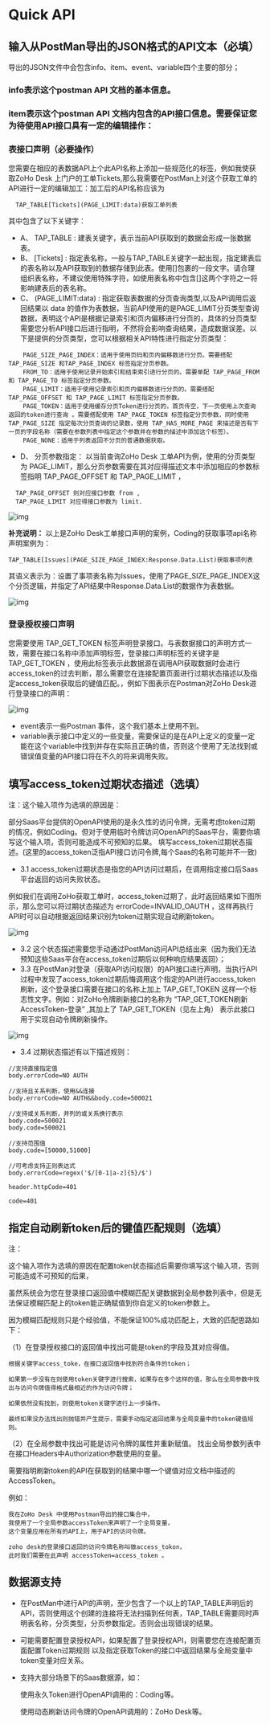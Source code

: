 # Quick API


## 输入从PostMan导出的JSON格式的API文本（必填）

导出的JSON文件中会包含info、item、event、variable四个主要的部分；

### info表示这个postman API 文档的基本信息。

### item表示这个postman API 文档内包含的API接口信息。需要保证您为待使用API接口具有一定的编辑操作：

### 表接口声明（必要操作）

您需要在相应的表数据API上个此API名称上添加一些规范化的标签，例如我使获取ZoHo Desk 上门户的工单Tickets,那么我需要在PostMan上对这个获取工单的API进行一定的编辑加工：加工后的API名称应该为

```
  TAP_TABLE[Tickets](PAGE_LIMIT:data)获取工单列表
```

其中包含了以下关键字：

- A、 TAP_TABLE : 建表关键字，表示当前API获取到的数据会形成一张数据表。
- B、 [Tickets] : 指定表名称，一般与TAP_TABLE关键字一起出现，指定建表后的表名称以及API获取到的数据存储到此表。使用[]包裹的一段文字。请合理组织表名称，不建议使用特殊字符，如使用表名称中包含[]这两个字符之一将影响建表后的表名称。
- C、 (PAGE_LIMIT:data) : 指定获取表数据的分页查询类型,以及API调用后返回结果以 data 的值作为表数据，当前API使用的是PAGE_LIMIT分页类型查询数据，表明这个API是根据记录索引和页内偏移进行分页的，具体的分页类型需要您分析API接口后进行指明，不然将会影响查询结果，造成数据误差。以下是提供的分页类型，您可以根据相关API特性进行指定分页类型：

```
    PAGE_SIZE_PAGE_INDEX：适用于使用页码和页内偏移数进行分页。需要搭配 TAP_PAGE_SIZE 和TAP_PAGE_INDEX 标签指定分页参数。
    FROM_TO：适用于使用记录开始索引和结束索引进行分页的。需要单配 TAP_PAGE_FROM 和 TAP_PAGE_TO 标签指定分页参数。
    PAGE_LIMIT：适用于使用记录索引和页内偏移数进行分页的。需要搭配 TAP_PAGE_OFFSET 和 TAP_PAGE_LIMIT 标签指定分页参数。
    PAGE_TOKEN：适用于使用缓存分页Token进行分页的，首页传空，下一页使用上次查询返回的token进行查询 。需要搭配使用 TAP_PAGE_TOKEN 标签指定分页参数，同时使用 TAP_PAGE_SIZE 指定每次分页查询的记录数，使用 TAP_HAS_MORE_PAGE 来描述是否有下一页的字段名称（需要在参数列表中指定这个参数并在参数的描述中添加这个标签）。
    PAGE_NONE：适用于列表返回不分页的普通数据获取。
```

- D、 分页参数指定： 以当前查询ZoHo Desk 工单API为例，使用的分页类型为 PAGE_LIMIT，那么分页参数需要在其对应得描述文本中添加相应的参数标签指明 TAP_PAGE_OFFSET 和 TAP_PAGE_LIMIT ，

```
  TAP_PAGE_OFFSET 则对应接口参数 from ,
  TAP_PAGE_LIMIT 对应得接口参数为 limit.
```

![img](https://tapdata-bucket-01.oss-cn-beijing.aliyuncs.com/quickAPI/doc/TAP_TABLE.PNG)

**补充说明：** 以上是ZoHo Desk工单接口声明的案例，Coding的获取事项api名称声明案例为：

```
TAP_TABLE[Issues](PAGE_SIZE_PAGE_INDEX:Response.Data.List)获取事项列表
```

其语义表示为：设置了事项表名称为Issues，使用了PAGE_SIZE_PAGE_INDEX这个分页逻辑，并指定了API结果中Response.Data.List的数据作为表数据。

![img](https://tapdata-bucket-01.oss-cn-beijing.aliyuncs.com/quickAPI/doc/TAP_TABLE-2.PNG)

### 登录授权接口声明

您需要使用 TAP_GET_TOKEN 标签声明登录接口。与表数据接口的声明方式一致，需要在接口名称中添加声明标签，登录接口声明标签的关键字是 TAP_GET_TOKEN ，使用此标签表示此数据源在调用API获取数据时会进行access_token的过去判断，那么需要您在连接配置页面进行过期状态描述以及指定access_token获取后的键值匹配。，例如下图表示在Postman对ZoHo Desk进行登录接口的声明：

![img](https://tapdata-bucket-01.oss-cn-beijing.aliyuncs.com/quickAPI/doc/TAP_LOGIN.PNG)

* event表示一些Postman 事件，这个我们基本上使用不到。
* variable表示接口中定义的一些变量，需要保证的是在API上定义的变量一定能在这个variable中找到并存在实际且正确的值，否则这个使用了无法找到或错误值变量的API接口将在不久的将来调用失败。

## 填写access_token过期状态描述（选填）

注：这个输入项作为选填的原因是：

部分Saas平台提供的OpenAPI使用的是永久性的访问令牌，无需考虑token过期的情况，例如Coding。但对于使用临时令牌访问OpenAPI的Saas平台，需要你填写这个输入项，否则可能造成不可预知的后果。 填写access_token过期状态描述。(这里的access_token泛指API接口访问令牌,每个Saas的名称可能并不一致)

- 3.1 access_token过期状态是指您的API访问过期后，在调用指定接口后Saas平台返回的访问失败状态。

例如我们在调用ZoHo获取工单时，access_token过期了，此时返回结果如下图所示，那么您可以将过期状态描述为 errorCode=INVALID_OAUTH ，这样再执行API时可以自动根据返回结果识别为token过期实现自动刷新token。

![img](https://tapdata-bucket-01.oss-cn-beijing.aliyuncs.com/quickAPI/doc/TAP_TABLE-ZoHo.PNG)

- 3.2 这个状态描述需要您手动通过PostMan访问API总结出来（因为我们无法预知这些Saas平台在access_token过期后以何种响应结果返回）；
- 3.3 在PostMan对登录（获取API访问权限）的API接口进行声明，当执行API过程中发现了access_token过期后悔调用这个指定的API进行access_token刷新，这个登录接口需要在接口的名称上加上 TAP_GET_TOKEN 这样一个标志性文字。例如：对ZoHo令牌刷新接口的名称为 “TAP_GET_TOKEN刷新AccessToken-登录” ,其加上了 TAP_GET_TOKEN（见左上角） 表示此接口用于实现自动令牌刷新操作。

![img](https://tapdata-bucket-01.oss-cn-beijing.aliyuncs.com/quickAPI/doc/TAP_LOGIN-ZoHo.PNG)

- 3.4 过期状态描述有以下描述规则：

```properties
//支持直接指定值
body.errorCode=NO AUTH

//支持且关系判断，使用&&连接
body.errorCode=NO AUTH&&body.code=500021

//支持或关系判断，并列的或关系换行表示
body.code=500021
body.code=500021

//支持范围值
body.code=[50000,51000]

//可考虑支持正则表达式
body.errorCode=regex('$/[0-1|a-z]{5}/$')

header.httpCode=401

code=401
```

## 指定自动刷新token后的键值匹配规则（选填）

注：

这个输入项作为选填的原因在配置token状态描述后需要你填写这个输入项，否则可能造成不可预知的后果，

虽然系统会为您在登录接口返回值中模糊匹配关键数据到全局参数列表中，但是无法保证模糊匹配上的token能正确赋值到你自定义的token参数上。

因为模糊匹配规则只是个经验值，不能保证100%成功匹配上，大致的匹配思路如下：

（1）在登录授权接口的返回值中找出可能是token的字段及其对应得值。

```
根据关键字access_toke，在接口返回值中找到符合条件的token；

如果第一步没有在则使用token关键字进行搜索，如果存在多个这样的值，那么在全局参数中找出与访问令牌值得格式最相近的作为访问令牌；

如果依然没有找到，则使用token关键字进行上一步操作。

最终如果没办法找出则抛错并产生提示，需要手动指定返回结果与全局变量中的token键值规则。
```

（2）在全局参数中找出可能是访问令牌的属性并重新赋值。 找出全局参数列表中在接口Headers中Authorization参数使用的变量。

需要指明刷新token的API在获取到的结果中哪一个键值对应文档中描述的AccessToken。

例如：

```
我在ZoHo Desk 中使用Postman导出的接口集合中，
我使用了一个全局参数accessToken来声明了一个全局变量，
这个变量应用在所有的API上，用于API的访问令牌。

zoho desk的登录接口返回的访问令牌名称叫做access_tokon，
此时我们需要在此声明 accessToken=access_token 。
```

## 数据源支持

- 在PostMan中进行API的声明，至少包含了一个以上的TAP_TABLE声明后的API，否则使用这个创建的连接将无法扫描到任何表，TAP_TABLE需要同时声明表名称，分页类型，分页参数指定。否则会出现错误的结果。

- 可能需要配置登录授权API，如果配置了登录授权API，则需要您在连接配置页面配置Token过期规则 以及指定获取Token的接口中返回结果与全局变量中token变量对应关系。

- 支持大部分场景下的Saas数据源，如：

  使用永久Token进行OpenAPI调用的：Coding等。

  使用动态刷新访问令牌的OpenAPI调用的：ZoHo Desk等。